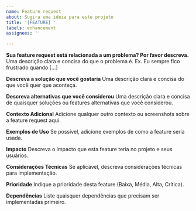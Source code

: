```yaml
---
name: Feature request
about: Sugira uma ideia para este projeto
title: '[FEATURE] '
labels: enhancement
assignees: ''

---
```


**Sua feature request está relacionada a um problema? Por favor descreva.**
Uma descrição clara e concisa do que o problema é. Ex. Eu sempre fico frustrado quando [...]

**Descreva a solução que você gostaria**
Uma descrição clara e concisa do que você quer que aconteça.

**Descreva alternativas que você considerou**
Uma descrição clara e concisa de quaisquer soluções ou features alternativas que você considerou.

**Contexto Adicional**
Adicione qualquer outro contexto ou screenshots sobre a feature request aqui.

**Exemplos de Uso**
Se possível, adicione exemplos de como a feature seria usada.

**Impacto**
Descreva o impacto que esta feature teria no projeto e seus usuários.

**Considerações Técnicas**
Se aplicável, descreva considerações técnicas para implementação.

**Prioridade**
Indique a prioridade desta feature (Baixa, Média, Alta, Crítica).

**Dependências**
Liste quaisquer dependências que precisam ser implementadas primeiro. 